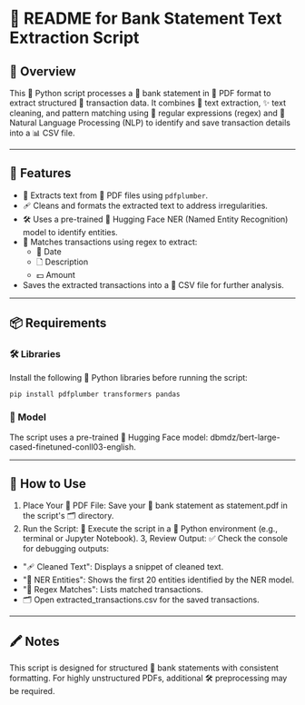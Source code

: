# 📘 README for Bank Statement Text Extraction Script

## 🩾 Overview

This 🔰 Python script processes a 🏦 bank statement in 📝 PDF format to extract structured 🧹 transaction data. It combines 📜 text extraction, ✨ text cleaning, and pattern matching using 🔎 regular expressions (regex) and 🤖 Natural Language Processing (NLP) to identify and save transaction details into a 📊 CSV file.

---

## 🌟 Features

- 🐂 Extracts text from 📜 PDF files using `pdfplumber`.
- 🩹 Cleans and formats the extracted text to address irregularities.
- 🛠️ Uses a pre-trained 🤗 Hugging Face NER (Named Entity Recognition) model to identify entities.
- 🧾 Matches transactions using regex to extract:
  - 📅 Date
  - 🗋 Description
  - 💵 Amount
- Saves the extracted transactions into a 💾 CSV file for further analysis.

---

## 📦 Requirements

### 🛠️ Libraries

Install the following 🔰 Python libraries before running the script:

```bash
pip install pdfplumber transformers pandas
```
### 🧠 Model
The script uses a pre-trained 🤗 Hugging Face model: dbmdz/bert-large-cased-finetuned-conll03-english.

---

## 🔖 How to Use

1. Place Your 📜 PDF File:
Save your 🏦 bank statement as statement.pdf in the script's 🗂 directory.
2. Run the Script:
🏃 Execute the script in a 🔰 Python environment (e.g., terminal or Jupyter Notebook).
3, Review Output:
✅ Check the console for debugging outputs:
- "🩹 Cleaned Text": Displays a snippet of cleaned text.
- "🤖 NER Entities": Shows the first 20 entities identified by the NER model.
- "🔎 Regex Matches": Lists matched transactions.
- 🗂 Open extracted_transactions.csv for the saved transactions.

---
## 🖍️ Notes
This script is designed for structured 🏦 bank statements with consistent formatting.
For highly unstructured PDFs, additional 🛠️ preprocessing may be required.
